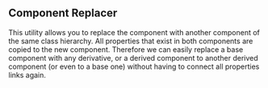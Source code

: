## Component Replacer

This utility allows you to replace the component with another component of the same class hierarchy.
All properties that exist in both components are copied to the new component.
Therefore we can easily replace a base component with any derivative, or a derived component to another
derived component (or even to a base one) without having to connect all properties links again.